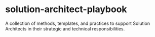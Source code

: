 # solution-architect-playbook
A collection of methods, templates, and practices to support Solution Architects in their strategic and technical responsibilities.
